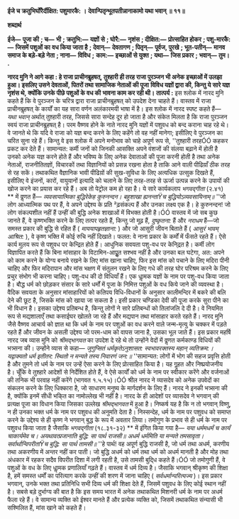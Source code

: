 **ईजे च क्रतुभिर्घोरैर्दीक्षित: पशुमारकै: ।** **देवान्पितृन्भूतपतीन्नानाकामो यथा भवान् ॥ ११॥** 

**शब्दार्थ** 

**ईजे—** **पूजा की** **; च—** **भी** **; क्रतुभि:—** **यज्ञों से** **; घोरै:—** **नृशंस** **; दीक्षित:—** **प्रोत्साहित होकर** **; पशु-मारकै:—** **जिसमें पशुओं का** **वध किया जाता है** **; देवान्—** **देवतागण** **; पितृन्—** **पूर्वज, पुरखे** **; भूत-पतीन्—** **मानव समाज के बड़े-बड़े नेता** **; नाना—** **विविध** **;** **काम:—** **इच्छाओं से युक्त** **; यथा—** **जिस प्रकार** **; भवान्—** **तुम।** **.** 

**नारद मुनि ने आगे कहा : हे राजा प्राचीनबॢहषत्, तुश्हारी ही तरह राजा पुरञ्जन भी अनेक** **इच्छाओं में उलझा हुआ। इसलिए उसने देवताओं, पितरों तथा सामाजिक नेताओं की पूजा** **विविध यज्ञों द्वारा की, किन्तु ये सारे यज्ञ नृशंस थे, क्योंकि उनके पीछे पशुओं के वध की** **भावना काम कर रही थी।** **तात्पर्य :** इस श्लोक में नारद मुनि कहते हैं कि वे पुरञ्जन के चरित्र द्वारा राजा प्राचीनबॢहषत् को उपदेश देना चाहते हैं। वास्तव में राजा प्राचीनबॢहषत् के कार्यों का यह सारा वर्णन अलंकारमयी भाषा में है। इस श्लोक में नारद स्पष्ट कहते हैं— *यथा भवान्* अर्थात् तुश्हारी तरह, जिससे सारा सन्देह दूर हो जाता है और संकेत मिलता है कि राजा पुरञ्जन स्वयं राजा प्राचीनबॢहषत् है। परम वैष्णव होने के नाते नारद मुनि यज्ञों में पशुवध को बन्द कराना चाह रहे थे। वे जानते थे कि यदि वे राजा को यज्ञ बन्द करने के लिए कहेंगे तो वह नहीं मानेगा; इसीलिए वे पुरञ्जन का चरित सुना रहे हैं। किन्तु वे इस श्लोक में अपने मनोभाव को चाहे अपूर्ण रूप से, ''तुश्हारी तरहÓÓ कहकर प्रकट कर देते हैं। सामान्यत: कर्मी जनों को जिनकी आसक्ति अपने वंशजों की संलया बढ़ाने में होती है उनको अनेक यज्ञ करने होते हैं और भविष्य के लिए अनेक देवाताओं की पूजा करनी होती है तथा अनेक नेताओं, राजनीतितज्ञों, विचारकों तथा विज्ञानियों को प्रसन्न रखना होता है ताकि आने वाली पीढिय़ाँ ठीक तरह से रह सकें। तथाकथित वैज्ञानिक भावी पीढिय़ों की सुख-सुविधा के लिए अत्यधिक उत्सुक दिखते हैं, इसीलिए वे इंजनों, कारों, वायुयानों इत्यादि को चलाने के लिए तरह-तरह से ऊर्जा उत्पन्न करने के उपायों की खोज करने का प्रयास कर रहे हैं। अब तो पेट्रोल कम हो रहा है। ये सारे कार्यकलाप *भगवद्गीता* (२.४१) ** में वॢणत हैं— *व्यवसायात्मिका बुद्धिरेकेह कुरुनन्दन।* *बहुशाखा ह्यनन्ताŸच बुद्धियोऽव्यवसायिनाम्॥* ''जो लोग आध्यात्मिक पथ पर हैं, वे अपने उद्देश्य के प्रति ²ढ़संकल्प हैं और उनका लक्ष्य एक है। हे कुरुनन्दन! जो लोग संकल्पशील नहीं हैं उन्हीं की बुद्धि अनेक शाखाओं में विभक्त होती है।ÓÓ वास्तव में जो सब कुछ जानते हैं, वे कृष्णभक्ति करने के लिए तत्पर रहते हैं, किन्तु जो मूढ़ हैं, *दुष्कृतना:* हैं और *नराधम* हैं—जो समस्त प्रकार की बुद्धि से रहित हैं ( *माययापहृतज्ञाना:* ) और जो आसुरी जीवन बिताते हैं ( *आसुरं भावम् आश्रित:* ), वे कृष्ण भक्ति में कोई रुचि नहीं दिखाते। फलत: वे नाना प्रकार के कर्मों में फँसते रहते हैं। ऐसे कार्य मुलय रूप से पशुवध पर केन्द्रित होते हैं। आधुनिक सवयता पशु-वध पर केनि्द्रत है। कर्मी लोग विज्ञापित करते हैं कि बिना मांसाहार के विटामिन-आपूॢत सश्भव नहीं है और उनका बल घटेगा, अत: अपने को काम करने के योग्य बनाये रखने के लिए मांस खाना चाहिए, फिर इस मांस को पचाने के लिए मदिरा पीनी चाहिए और फिर मदिरापान और मांस भक्षण में संतुलन रखने के लिए गधे की तरह घोर परिश्रम करने के लिए प्रचुर संभोग भी करना चाहिए। पशु-वध की दो विधियाँ हैं। एक धाॢमक यज्ञों के नाम पर पशु-वध किया जाता है। बौद्ध धर्म को छोड़कर संसार के सारे धर्मों में पूजा के निमित्त पशुओं के वध किये जाने की व्यवस्था है। वैदिक सवयता के अनुसार मांसाहारियों को कतिपय विधि-विधानों के अनुसार कालीमन्दिर में बकरे की बलि देने की छूट है, जिसके मांस को खाया जा सकता है। इसी प्रकार चण्डिका देवी की पूजा करके सुरा पीने का भी विधान है। इसका उद्देश्य प्रतिबन्ध है, किन्तु लोगों ने सारे प्रतिबन्धों को तिलांजलि दे दी है। वे नियमित रूप से मद्यशालाएँ तथा कसाईघर खोलते जा रहे हैं और मद्यपान तथा मांसाहार करते रहते हैं। नारद मुनि जैसे वैष्णव आचार्य को ज्ञात था कि धर्म के नाम पर पशुओं का वध करने वाले जन्म-मृत्यु के चक्कर में पड़ते रहते हैं और जीवन के असली उद्देश्य जो परम-धाम को वापस जाना है, उसका भूल जाते हैं। इस प्रकार महर्षि नारद जब व्यास मुनि को *श्रीमद्भागवत* का उपदेश दे रहे थे तो उन्होंने वेदों में वॢणत कर्मकाण्ड विधियों की भत्र्सना की। उन्होंने व्यास से कहा— *जुगुप्सितं धर्मकृतेऽनुशासत:* *स्वभावरक्तस्य महान् व्यतिक्रम:।* *यद्वाक्यतो धर्म इतीतर: स्थितो* *न मन्यते तस्य निवारणं जन:॥* ''सामान्यत: लोगों में भोग की सहज प्रवृत्ति होती है और तुमने तो धर्म के नाम पर उन्हें ऐसा करने के लिए प्रोत्साहित किया है। यह गॢहत और निष्प्रयोजनीय है। चूँकि वे तुश्हारे आदेशों से निर्देशित होते हैं, वे ऐसे कार्यों को धर्म के नाम पर स्वीकार करेंगे और वर्जनाओं की तनिक भी परवाह नहीं करेंगे (भागवत १.५.१५)।ÓÓ श्रील नारद ने व्यासदेव को अनेक उपवेदों का संकलन करने के लिए धिक्कारा है, जो साधारण मनुष्य के मार्गदर्शन के लिए हैं। नारद ने इनकी भत्र्सना की है, क्योंकि इनमें सीधी भकि्त का नामोल्लेख भी नहीं है। नारद के ही आदेशों पर व्यासदेव ने भगवान् की प्रत्यक्ष पूजा का विधान किया जिसका उल्लेख *श्रीमद्भागवत* में हुआ है। निष्कर्ष यह है कि न तो भगवान् विष्णु, न ही उनका भक्त धर्म के नाम पर पशुवध की अनुमति देता है। निस्सन्देह, धर्म के नाम पर पशुवध को समाप्त करने के उद्देश्य से ही कृष्ण ने भगवान् बुद्ध के रूप में अवतार लिया। तमोगुण के प्रभाव से ही धर्म के नाम पर पशुवध किया जाता है जैसाकि *भगवद्गीता* (१८.३१-३२) ** में इंगित किया गया है— *यया धर्ममधर्मं च कार्यं चाकार्यमेव च।* *अयथावत्प्रजानाति बुद्धि: सा पार्थ राजसी॥* *अधर्म धर्ममिति या मन्यते तमसावृता।* *सर्वार्थान्विपरीतांŸच बुद्धि: सा पार्थ तामसी॥* ''हे पार्थ! वह अपूर्ण बुद्धि राजसी है, जो धर्म तथा अधर्म, करणीय तथा अकरणीय में अन्तर नहीं कर पाती। जो बुद्धि अधर्म को धर्म तथा धर्म को अधर्म मानती है और मोह तथा अंधकार में रहकर सदैव विपरीत दिशा में लगी रहती है, उसे तामसी बुदि्ध कहते हैं।ÓÓ जो तमोगुणी हैं, वे पशुओं के वध के लिए धाॢमक प्रणालियाँ गढ़ते हैं। वास्तव में धर्म दिव्य है। जैसाकि भगवान् श्रीकृष्ण की शिक्षा है, हमें समस्त धर्मों का परित्याग करके उन्हीं की शरण में जाना चाहिए ( *सर्वधर्मान्परित्यज्य* )। इस प्रकार भगवान्, उनके भक्त तथा प्रतिनिधि सभी दिव्य धर्म की शिक्षा देते हैं, जिसमें पशुवध के लिए कोई स्थान नहीं है। सबसे बड़े दुर्भाग्य की बात है कि इस समय भारत में अनेक तथाकथित मिशनरी धर्म के नाम पर अधर्म फैला रहे हैं। वे सामान्य व्यक्ति को ईश्वर मानते हैं और प्रत्येक व्यक्ति को, जिसमें तथाकथित संन्यासी भी सश्मिलित हैं, मांस खाने को कहते हैं।  